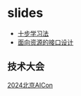 # slides

- [十步学习法](./10-step-system/)
- [面向资源的接口设计](./resource-oriented-design/)

## 技术大会

[2024北京AICon](./技术大会/2024北京AICon.html)
